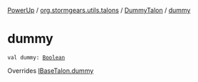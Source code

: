[PowerUp](../../index.md) / [org.stormgears.utils.talons](../index.md) / [DummyTalon](index.md) / [dummy](./dummy.md)

# dummy

`val dummy: `[`Boolean`](https://kotlinlang.org/api/latest/jvm/stdlib/kotlin/-boolean/index.html)

Overrides [IBaseTalon.dummy](../-i-base-talon/dummy.md)

